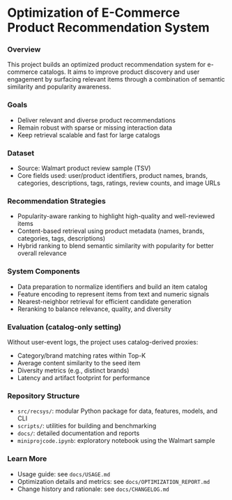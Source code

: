 # Optimization of E-Commerce Product Recommendation System

### Overview
This project builds an optimized product recommendation system for e-commerce catalogs. It aims to improve product discovery and user engagement by surfacing relevant items through a combination of semantic similarity and popularity awareness.

### Goals
- Deliver relevant and diverse product recommendations
- Remain robust with sparse or missing interaction data
- Keep retrieval scalable and fast for large catalogs

### Dataset
- Source: Walmart product review sample (TSV)
- Core fields used: user/product identifiers, product names, brands, categories, descriptions, tags, ratings, review counts, and image URLs

### Recommendation Strategies
- Popularity-aware ranking to highlight high-quality and well-reviewed items
- Content-based retrieval using product metadata (names, brands, categories, tags, descriptions)
- Hybrid ranking to blend semantic similarity with popularity for better overall relevance

### System Components
- Data preparation to normalize identifiers and build an item catalog
- Feature encoding to represent items from text and numeric signals
- Nearest-neighbor retrieval for efficient candidate generation
- Reranking to balance relevance, quality, and diversity

### Evaluation (catalog-only setting)
Without user-event logs, the project uses catalog-derived proxies:
- Category/brand matching rates within Top-K
- Average content similarity to the seed item
- Diversity metrics (e.g., distinct brands)
- Latency and artifact footprint for performance

### Repository Structure
- `src/recsys/`: modular Python package for data, features, models, and CLI
- `scripts/`: utilities for building and benchmarking
- `docs/`: detailed documentation and reports
- `miniprojcode.ipynb`: exploratory notebook using the Walmart sample

### Learn More
- Usage guide: see `docs/USAGE.md`
- Optimization details and metrics: see `docs/OPTIMIZATION_REPORT.md`
- Change history and rationale: see `docs/CHANGELOG.md`
